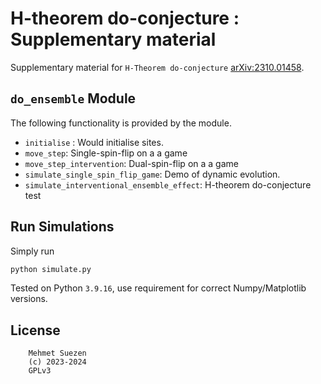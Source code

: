 # H-theorem do-conjecture : Supplementary material   

Supplementary material for `H-Theorem do-conjecture` [arXiv:2310.01458](https://arxiv.org/abs/2310.01458). 

## `do_ensemble` Module

The following functionality is provided by the module.

* `initialise` : Would initialise sites.
* `move_step`: Single-spin-flip on a a game
* `move_step_intervention`: Dual-spin-flip on a a game
* `simulate_single_spin_flip_game`: Demo of dynamic evolution.
* `simulate_interventional_ensemble_effect`: H-theorem do-conjecture test

## Run Simulations

Simply run 

```Python
python simulate.py
```

Tested on Python `3.9.16`, use requirement for correct Numpy/Matplotlib versions.

## License 

```
    Mehmet Suezen
    (c) 2023-2024
    GPLv3
```
